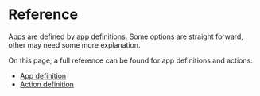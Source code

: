 # Reference

Apps are defined by app definitions. Some options are straight forward, other may need some more
explanation.

On this page, a full reference can be found for app definitions and actions.

- [App definition](/docs/reference/app)
- [Action definition](/docs/reference/action)
